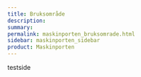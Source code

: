 ```yaml
---
title: Bruksområde
description: 
summary: 
permalink: maskinporten_bruksomrade.html
sidebar: maskinporten_sidebar
product: Maskinporten
---
```


testside
